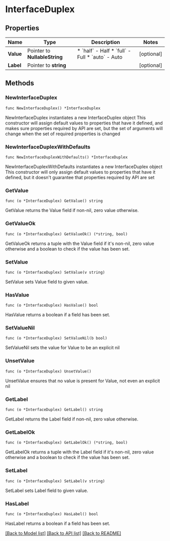 # InterfaceDuplex

## Properties

Name | Type | Description | Notes
------------ | ------------- | ------------- | -------------
**Value** | Pointer to **NullableString** | * &#x60;half&#x60; - Half * &#x60;full&#x60; - Full * &#x60;auto&#x60; - Auto | [optional] 
**Label** | Pointer to **string** |  | [optional] 

## Methods

### NewInterfaceDuplex

`func NewInterfaceDuplex() *InterfaceDuplex`

NewInterfaceDuplex instantiates a new InterfaceDuplex object
This constructor will assign default values to properties that have it defined,
and makes sure properties required by API are set, but the set of arguments
will change when the set of required properties is changed

### NewInterfaceDuplexWithDefaults

`func NewInterfaceDuplexWithDefaults() *InterfaceDuplex`

NewInterfaceDuplexWithDefaults instantiates a new InterfaceDuplex object
This constructor will only assign default values to properties that have it defined,
but it doesn't guarantee that properties required by API are set

### GetValue

`func (o *InterfaceDuplex) GetValue() string`

GetValue returns the Value field if non-nil, zero value otherwise.

### GetValueOk

`func (o *InterfaceDuplex) GetValueOk() (*string, bool)`

GetValueOk returns a tuple with the Value field if it's non-nil, zero value otherwise
and a boolean to check if the value has been set.

### SetValue

`func (o *InterfaceDuplex) SetValue(v string)`

SetValue sets Value field to given value.

### HasValue

`func (o *InterfaceDuplex) HasValue() bool`

HasValue returns a boolean if a field has been set.

### SetValueNil

`func (o *InterfaceDuplex) SetValueNil(b bool)`

 SetValueNil sets the value for Value to be an explicit nil

### UnsetValue
`func (o *InterfaceDuplex) UnsetValue()`

UnsetValue ensures that no value is present for Value, not even an explicit nil
### GetLabel

`func (o *InterfaceDuplex) GetLabel() string`

GetLabel returns the Label field if non-nil, zero value otherwise.

### GetLabelOk

`func (o *InterfaceDuplex) GetLabelOk() (*string, bool)`

GetLabelOk returns a tuple with the Label field if it's non-nil, zero value otherwise
and a boolean to check if the value has been set.

### SetLabel

`func (o *InterfaceDuplex) SetLabel(v string)`

SetLabel sets Label field to given value.

### HasLabel

`func (o *InterfaceDuplex) HasLabel() bool`

HasLabel returns a boolean if a field has been set.


[[Back to Model list]](../README.md#documentation-for-models) [[Back to API list]](../README.md#documentation-for-api-endpoints) [[Back to README]](../README.md)


